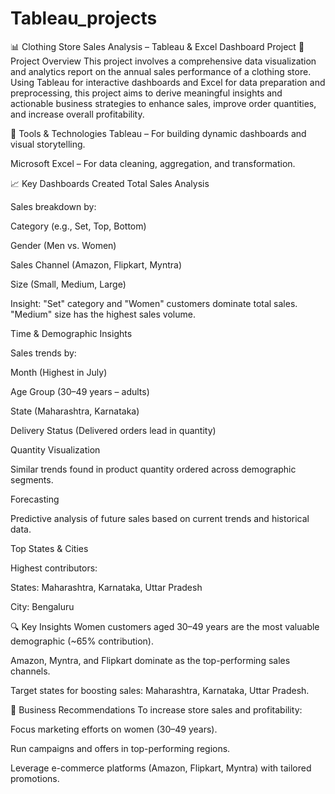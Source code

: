 # Tableau_projects
📊 Clothing Store Sales Analysis – Tableau & Excel Dashboard Project
📝 Project Overview
This project involves a comprehensive data visualization and analytics report on the annual sales performance of a clothing store. Using Tableau for interactive dashboards and Excel for data preparation and preprocessing, this project aims to derive meaningful insights and actionable business strategies to enhance sales, improve order quantities, and increase overall profitability.

🧰 Tools & Technologies
Tableau – For building dynamic dashboards and visual storytelling.

Microsoft Excel – For data cleaning, aggregation, and transformation.

📈 Key Dashboards Created
Total Sales Analysis

Sales breakdown by:

Category (e.g., Set, Top, Bottom)

Gender (Men vs. Women)

Sales Channel (Amazon, Flipkart, Myntra)

Size (Small, Medium, Large)

Insight: "Set" category and "Women" customers dominate total sales. "Medium" size has the highest sales volume.

Time & Demographic Insights

Sales trends by:

Month (Highest in July)

Age Group (30–49 years – adults)

State (Maharashtra, Karnataka)

Delivery Status (Delivered orders lead in quantity)

Quantity Visualization

Similar trends found in product quantity ordered across demographic segments.

Forecasting

Predictive analysis of future sales based on current trends and historical data.

Top States & Cities

Highest contributors:

States: Maharashtra, Karnataka, Uttar Pradesh

City: Bengaluru

🔍 Key Insights
Women customers aged 30–49 years are the most valuable demographic (~65% contribution).

Amazon, Myntra, and Flipkart dominate as the top-performing sales channels.

Target states for boosting sales: Maharashtra, Karnataka, Uttar Pradesh.

🎯 Business Recommendations
To increase store sales and profitability:

Focus marketing efforts on women (30–49 years).

Run campaigns and offers in top-performing regions.

Leverage e-commerce platforms (Amazon, Flipkart, Myntra) with tailored promotions.
